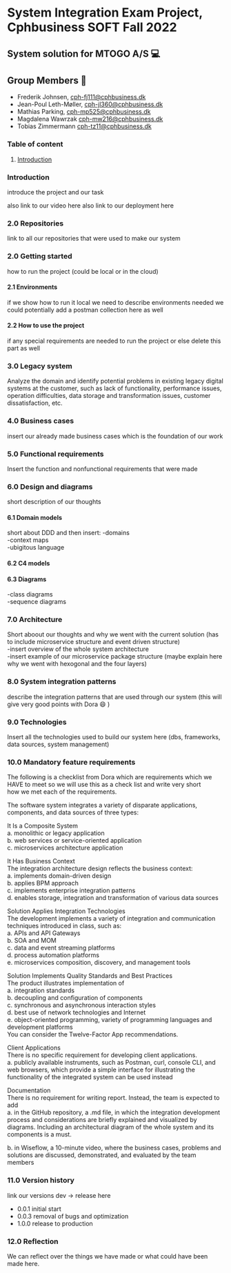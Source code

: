 # System Integration Exam Project, Cphbusiness SOFT Fall 2022     
  
## System solution for MTOGO A/S :computer:    

## Group Members :wave:     

- Frederik Johnsen, cph-fj111@cphbusiness.dk
- Jean-Poul Leth-Møller, cph-jl360@cphbusiness.dk
- Mathias Parking, cph-mp525@cphbusiness.dk
- Magdalena Wawrzak cph-mw216@cphbusiness.dk
- Tobias Zimmermann cph-tz11@cphbusiness.dk

### Table of content
1. [Introduction](#Introduction)
      
### Introduction    
introduce the project and our task  
  
also link to our video here
also link to our deployment here  

### 2.0 Repositories
link to all our repositories that were used to make our system  

### 2.0 Getting started  
how to run the project (could be local or in the cloud)

#### 2.1 Environments
if we show how to run it local we need to describe environments needed
we could potentially add a postman collection here as well
  
#### 2.2 How to use the project  
if any special requirements are needed to run the project or else delete this part as well

### 3.0 Legacy system  
Analyze the domain and identify potential problems in existing legacy digital systems at the 
customer, such as lack of functionality, performance issues, operation difficulties, data 
storage and transformation issues, customer dissatisfaction, etc.    
    
### 4.0 Business cases
insert our already made business cases which is the foundation of our work  
  
### 5.0 Functional requirements  
Insert the function and nonfunctional requirements that were made    
  
### 6.0 Design and diagrams
short description of our thoughts  
  
#### 6.1 Domain models 
short about DDD and then insert:
-domains  
-context maps  
-ubigitous language 
  
#### 6.2 C4 models  
  
#### 6.3 Diagrams  
-class diagrams  
-sequence diagrams  
  
### 7.0 Architecture
Short aboout our thoughts and why we went with the current solution (has to include microservice structure and event driven structure)  
-insert overview of the whole system architecture  
-insert example of our microservice package structure (maybe explain here why we went with hexogonal and the four layers)  
  
### 8.0 System integration patterns
describe the integration patterns that are used through our system (this will give very good points with Dora :smile: )
  
### 9.0 Technologies  
Insert all the technologies used to build our system here
(dbs, frameworks, data sources, system management)  
  
### 10.0 Mandatory feature requirements  
The following is a checklist from Dora which are requirements which we HAVE to meet so we will use this as a check list and write very short  
how we met each of the requirements.   
   
The software system integrates a variety of disparate applications, components, and data sources
of three types: 
  
It Is a Composite System   
a. monolithic or legacy application  
b. web services or service-oriented application  
c. microservices architecture application  
  
It Has Business Context  
The integration architecture design reflects the business context:  
a. implements domain-driven design  
b. applies BPM approach  
c. implements enterprise integration patterns  
d. enables storage, integration and transformation of various data sources  
  
Solution Applies Integration Technologies  
The development implements a variety of integration and communication techniques introduced 
in class, such as:  
a. APIs and API Gateways  
b. SOA and MOM  
c. data and event streaming platforms  
d. process automation platforms  
e. microservices composition, discovery, and management tools  
  
Solution Implements Quality Standards and Best Practices  
The product illustrates implementation of  
a. integration standards  
b. decoupling and configuration of components  
c. synchronous and asynchronous interaction styles  
d. best use of network technologies and Internet  
e. object-oriented programming, variety of programming languages and development 
platforms  
You can consider the Twelve-Factor App recommendations.  
  
Client Applications  
There is no specific requirement for developing client applications.  
a. publicly available instruments, such as Postman, curl, console CLI, and web browsers, 
which provide a simple interface for illustrating the functionality of the integrated system 
can be used instead  
  
Documentation  
There is no requirement for writing report. Instead, the team is expected to add  
a. in the GitHub repository, a .md file, in which the integration development process and 
considerations are briefly explained and visualized by diagrams. Including an 
architectural diagram of the whole system and its components is a must.  

b. in Wiseflow, a 10-minute video, where the business cases, problems and solutions
are discussed, demonstrated, and evaluated by the team members  
  
  
### 11.0 Version history  
link our versions dev -> release here
- 0.0.1 initial start
- 0.0.3 removal of bugs and optimization
- 1.0.0 release to production  
  
### 12.0 Reflection  
We can reflect over the things we have made or what could have been made here.  
  



   
 





